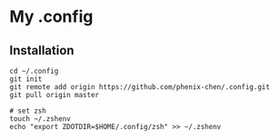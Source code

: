 # My .config
## Installation

```shell
cd ~/.config
git init
git remote add origin https://github.com/phenix-chen/.config.git
git pull origin master

# set zsh
touch ~/.zshenv
echo "export ZDOTDIR=$HOME/.config/zsh" >> ~/.zshenv
```

